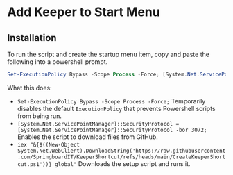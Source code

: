 # Add Keeper to Start Menu

## Installation
To run the script and create the startup menu item, copy and paste the following into a powershell prompt.
```powershell
Set-ExecutionPolicy Bypass -Scope Process -Force; [System.Net.ServicePointManager]::SecurityProtocol = [System.Net.ServicePointManager]::SecurityProtocol -bor 3072; iex "&{$((New-Object System.Net.WebClient).DownloadString('https://raw.githubusercontent.com/SpringboardIT/KeeperShortcut/refs/heads/main/CreateKeeperShortcut.ps1'))} global"
```

What this does:
- `Set-ExecutionPolicy Bypass -Scope Process -Force;` Temporarily disables the default `ExecutionPolicy` that prevents Powershell scripts from being run.
- `[System.Net.ServicePointManager]::SecurityProtocol = [System.Net.ServicePointManager]::SecurityProtocol -bor 3072;` Enables the script to download files from GitHub.
- `iex "&{$((New-Object System.Net.WebClient).DownloadString('https://raw.githubusercontent.com/SpringboardIT/KeeperShortcut/refs/heads/main/CreateKeeperShortcut.ps1'))} global"` Downloads the setup script and runs it.
